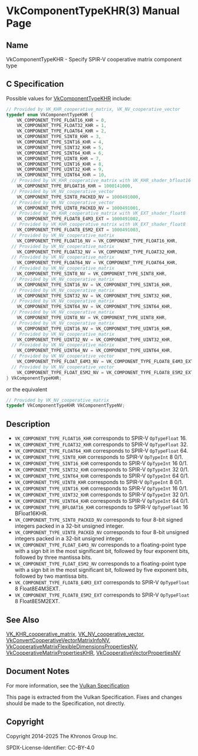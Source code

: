 # VkComponentTypeKHR(3) Manual Page

## Name

VkComponentTypeKHR - Specify SPIR-V cooperative matrix component type



## [](#_c_specification)C Specification

Possible values for [VkComponentTypeKHR](https://registry.khronos.org/vulkan/specs/latest/man/html/VkComponentTypeKHR.html) include:

```c++
// Provided by VK_KHR_cooperative_matrix, VK_NV_cooperative_vector
typedef enum VkComponentTypeKHR {
    VK_COMPONENT_TYPE_FLOAT16_KHR = 0,
    VK_COMPONENT_TYPE_FLOAT32_KHR = 1,
    VK_COMPONENT_TYPE_FLOAT64_KHR = 2,
    VK_COMPONENT_TYPE_SINT8_KHR = 3,
    VK_COMPONENT_TYPE_SINT16_KHR = 4,
    VK_COMPONENT_TYPE_SINT32_KHR = 5,
    VK_COMPONENT_TYPE_SINT64_KHR = 6,
    VK_COMPONENT_TYPE_UINT8_KHR = 7,
    VK_COMPONENT_TYPE_UINT16_KHR = 8,
    VK_COMPONENT_TYPE_UINT32_KHR = 9,
    VK_COMPONENT_TYPE_UINT64_KHR = 10,
  // Provided by VK_KHR_cooperative_matrix with VK_KHR_shader_bfloat16
    VK_COMPONENT_TYPE_BFLOAT16_KHR = 1000141000,
  // Provided by VK_NV_cooperative_vector
    VK_COMPONENT_TYPE_SINT8_PACKED_NV = 1000491000,
  // Provided by VK_NV_cooperative_vector
    VK_COMPONENT_TYPE_UINT8_PACKED_NV = 1000491001,
  // Provided by VK_KHR_cooperative_matrix with VK_EXT_shader_float8
    VK_COMPONENT_TYPE_FLOAT8_E4M3_EXT = 1000491002,
  // Provided by VK_KHR_cooperative_matrix with VK_EXT_shader_float8
    VK_COMPONENT_TYPE_FLOAT8_E5M2_EXT = 1000491003,
  // Provided by VK_NV_cooperative_matrix
    VK_COMPONENT_TYPE_FLOAT16_NV = VK_COMPONENT_TYPE_FLOAT16_KHR,
  // Provided by VK_NV_cooperative_matrix
    VK_COMPONENT_TYPE_FLOAT32_NV = VK_COMPONENT_TYPE_FLOAT32_KHR,
  // Provided by VK_NV_cooperative_matrix
    VK_COMPONENT_TYPE_FLOAT64_NV = VK_COMPONENT_TYPE_FLOAT64_KHR,
  // Provided by VK_NV_cooperative_matrix
    VK_COMPONENT_TYPE_SINT8_NV = VK_COMPONENT_TYPE_SINT8_KHR,
  // Provided by VK_NV_cooperative_matrix
    VK_COMPONENT_TYPE_SINT16_NV = VK_COMPONENT_TYPE_SINT16_KHR,
  // Provided by VK_NV_cooperative_matrix
    VK_COMPONENT_TYPE_SINT32_NV = VK_COMPONENT_TYPE_SINT32_KHR,
  // Provided by VK_NV_cooperative_matrix
    VK_COMPONENT_TYPE_SINT64_NV = VK_COMPONENT_TYPE_SINT64_KHR,
  // Provided by VK_NV_cooperative_matrix
    VK_COMPONENT_TYPE_UINT8_NV = VK_COMPONENT_TYPE_UINT8_KHR,
  // Provided by VK_NV_cooperative_matrix
    VK_COMPONENT_TYPE_UINT16_NV = VK_COMPONENT_TYPE_UINT16_KHR,
  // Provided by VK_NV_cooperative_matrix
    VK_COMPONENT_TYPE_UINT32_NV = VK_COMPONENT_TYPE_UINT32_KHR,
  // Provided by VK_NV_cooperative_matrix
    VK_COMPONENT_TYPE_UINT64_NV = VK_COMPONENT_TYPE_UINT64_KHR,
  // Provided by VK_NV_cooperative_vector
    VK_COMPONENT_TYPE_FLOAT_E4M3_NV = VK_COMPONENT_TYPE_FLOAT8_E4M3_EXT,
  // Provided by VK_NV_cooperative_vector
    VK_COMPONENT_TYPE_FLOAT_E5M2_NV = VK_COMPONENT_TYPE_FLOAT8_E5M2_EXT,
} VkComponentTypeKHR;
```

or the equivalent

```c++
// Provided by VK_NV_cooperative_matrix
typedef VkComponentTypeKHR VkComponentTypeNV;
```

## [](#_description)Description

- `VK_COMPONENT_TYPE_FLOAT16_KHR` corresponds to SPIR-V `OpTypeFloat` 16.
- `VK_COMPONENT_TYPE_FLOAT32_KHR` corresponds to SPIR-V `OpTypeFloat` 32.
- `VK_COMPONENT_TYPE_FLOAT64_KHR` corresponds to SPIR-V `OpTypeFloat` 64.
- `VK_COMPONENT_TYPE_SINT8_KHR` corresponds to SPIR-V `OpTypeInt` 8 0/1.
- `VK_COMPONENT_TYPE_SINT16_KHR` corresponds to SPIR-V `OpTypeInt` 16 0/1.
- `VK_COMPONENT_TYPE_SINT32_KHR` corresponds to SPIR-V `OpTypeInt` 32 0/1.
- `VK_COMPONENT_TYPE_SINT64_KHR` corresponds to SPIR-V `OpTypeInt` 64 0/1.
- `VK_COMPONENT_TYPE_UINT8_KHR` corresponds to SPIR-V `OpTypeInt` 8 0/1.
- `VK_COMPONENT_TYPE_UINT16_KHR` corresponds to SPIR-V `OpTypeInt` 16 0/1.
- `VK_COMPONENT_TYPE_UINT32_KHR` corresponds to SPIR-V `OpTypeInt` 32 0/1.
- `VK_COMPONENT_TYPE_UINT64_KHR` corresponds to SPIR-V `OpTypeInt` 64 0/1.
- `VK_COMPONENT_TYPE_BFLOAT16_KHR` corresponds to SPIR-V `OpTypeFloat` 16 BFloat16KHR.
- `VK_COMPONENT_TYPE_SINT8_PACKED_NV` corresponds to four 8-bit signed integers packed in a 32-bit unsigned integer.
- `VK_COMPONENT_TYPE_UINT8_PACKED_NV` corresponds to four 8-bit unsigned integers packed in a 32-bit unsigned integer.
- `VK_COMPONENT_TYPE_FLOAT_E4M3_NV` corresponds to a floating-point type with a sign bit in the most significant bit, followed by four exponent bits, followed by three mantissa bits.
- `VK_COMPONENT_TYPE_FLOAT_E5M2_NV` corresponds to a floating-point type with a sign bit in the most significant bit, followed by five exponent bits, followed by two mantissa bits.
- `VK_COMPONENT_TYPE_FLOAT8_E4M3_EXT` corresponds to SPIR-V `OpTypeFloat` 8 Float8E4M3EXT.
- `VK_COMPONENT_TYPE_FLOAT8_E5M2_EXT` corresponds to SPIR-V `OpTypeFloat` 8 Float8E5M2EXT.

## [](#_see_also)See Also

[VK\_KHR\_cooperative\_matrix](https://registry.khronos.org/vulkan/specs/latest/man/html/VK_KHR_cooperative_matrix.html), [VK\_NV\_cooperative\_vector](https://registry.khronos.org/vulkan/specs/latest/man/html/VK_NV_cooperative_vector.html), [VkConvertCooperativeVectorMatrixInfoNV](https://registry.khronos.org/vulkan/specs/latest/man/html/VkConvertCooperativeVectorMatrixInfoNV.html), [VkCooperativeMatrixFlexibleDimensionsPropertiesNV](https://registry.khronos.org/vulkan/specs/latest/man/html/VkCooperativeMatrixFlexibleDimensionsPropertiesNV.html), [VkCooperativeMatrixPropertiesKHR](https://registry.khronos.org/vulkan/specs/latest/man/html/VkCooperativeMatrixPropertiesKHR.html), [VkCooperativeVectorPropertiesNV](https://registry.khronos.org/vulkan/specs/latest/man/html/VkCooperativeVectorPropertiesNV.html)

## [](#_document_notes)Document Notes

For more information, see the [Vulkan Specification](https://registry.khronos.org/vulkan/specs/latest/html/vkspec.html#VkComponentTypeKHR)

This page is extracted from the Vulkan Specification. Fixes and changes should be made to the Specification, not directly.

## [](#_copyright)Copyright

Copyright 2014-2025 The Khronos Group Inc.

SPDX-License-Identifier: CC-BY-4.0